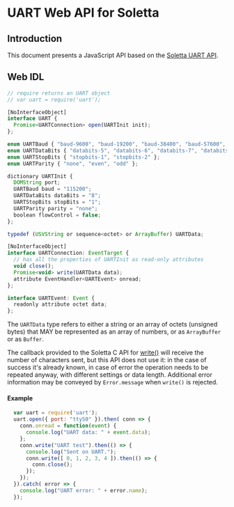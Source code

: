 UART Web API for Soletta
========================

Introduction
------------
This document presents a JavaScript API based on the [Soletta UART API](http://solettaproject.github.io/docs/c-api/group__UART.html).

Web IDL
-------
```javascript
// require returns an UART object
// var uart = require('uart');

[NoInterfaceObject]
interface UART {
  Promise<UARTConnection> open(UARTInit init);
};

enum UARTBaud { "baud-9600", "baud-19200", "baud-38400", "baud-57600", "baud-115200" };
enum UARTDataBits { "databits-5", "databits-6", "databits-7", "databits-8" };
enum UARTStopBits { "stopbits-1", "stopbits-2" };
enum UARTParity { "none", "even", "odd" };

dictionary UARTInit {
  DOMString port;
  UARTBaud baud = "115200";
  UARTDataBits dataBits = "8";
  UARTStopBits stopBits = "1";
  UARTParity parity = "none";
  boolean flowControl = false;
};

typedef (USVString or sequence<octet> or ArrayBuffer) UARTData;

[NoInterfaceObject]
interface UARTConnection: EventTarget {
  // has all the properties of UARTInit as read-only attributes
  void close();
  Promise<void> write(UARTData data);
  attribute EventHandler<UARTEvent> onread;
};

interface UARTEvent: Event {
  readonly attribute octet data;
};

```
The ```UARTData``` type refers to either a string or an array of octets (unsigned bytes) that MAY be represented as an array of numbers, or as ```ArrayBuffer``` or as ```Buffer```.

The callback provided to the Soletta C API for [write()](http://solettaproject.github.io/docs/c-api/group__UART.html) will receive the number of characters sent, but this API does not use it: in the case of success it's already known, in case of error the operation needs to be repeated anyway, with different settings or data length. Additional error information may be conveyed by ```Error.message``` when ```write()``` is rejected.

#### Example
```javascript
  var uart = require('uart');
  uart.open({ port: "ttyS0" }).then( conn => {
    conn.onread = function(event) {
      console.log("UART data: " + event.data);
    };
    conn.write("UART test").then(() => {
      console.log("Sent on UART.");
      conn.write([ 0, 1, 2, 3, 4 ]).then(() => {
        conn.close();
      });
    });
  }).catch( error => {
    console.log("UART error: " + error.name);
  });
